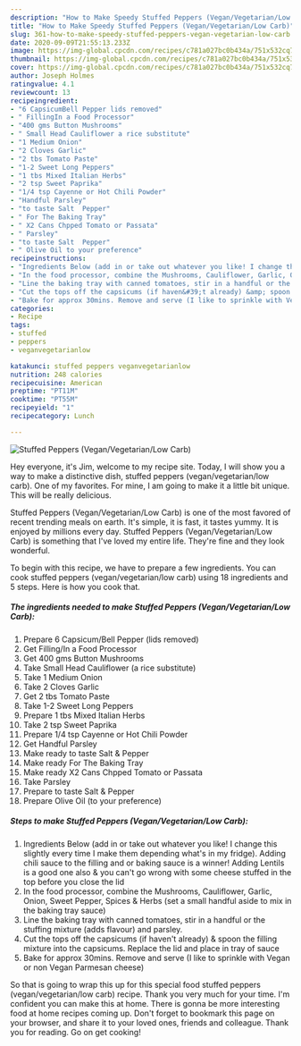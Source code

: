 ```yaml
---
description: "How to Make Speedy Stuffed Peppers (Vegan/Vegetarian/Low Carb)"
title: "How to Make Speedy Stuffed Peppers (Vegan/Vegetarian/Low Carb)"
slug: 361-how-to-make-speedy-stuffed-peppers-vegan-vegetarian-low-carb
date: 2020-09-09T21:55:13.233Z
image: https://img-global.cpcdn.com/recipes/c781a027bc0b434a/751x532cq70/stuffed-peppers-veganvegetarianlow-carb-recipe-main-photo.jpg
thumbnail: https://img-global.cpcdn.com/recipes/c781a027bc0b434a/751x532cq70/stuffed-peppers-veganvegetarianlow-carb-recipe-main-photo.jpg
cover: https://img-global.cpcdn.com/recipes/c781a027bc0b434a/751x532cq70/stuffed-peppers-veganvegetarianlow-carb-recipe-main-photo.jpg
author: Joseph Holmes
ratingvalue: 4.1
reviewcount: 13
recipeingredient:
- "6 CapsicumBell Pepper lids removed"
- " FillingIn a Food Processor"
- "400 gms Button Mushrooms"
- " Small Head Cauliflower a rice substitute"
- "1 Medium Onion"
- "2 Cloves Garlic"
- "2 tbs Tomato Paste"
- "1-2 Sweet Long Peppers"
- "1 tbs Mixed Italian Herbs"
- "2 tsp Sweet Paprika"
- "1/4 tsp Cayenne or Hot Chili Powder"
- "Handful Parsley"
- "to taste Salt  Pepper"
- " For The Baking Tray"
- " X2 Cans Chpped Tomato or Passata"
- " Parsley"
- "to taste Salt  Pepper"
- " Olive Oil to your preference"
recipeinstructions:
- "Ingredients Below (add in or take out whatever you like! I change this slightly every time I make them depending what&#39;s in my fridge). Adding chili sauce to the filling and or baking sauce is a winner! Adding Lentils is a good one also &amp; you can&#39;t go wrong with some cheese stuffed in the top before you close the lid"
- "In the food processor, combine the Mushrooms, Cauliflower, Garlic, Onion, Sweet Pepper, Spices &amp; Herbs (set a small handful aside to mix in the baking tray sauce)"
- "Line the baking tray with canned tomatoes, stir in a handful or the stuffing mixture (adds flavour) and parsley."
- "Cut the tops off the capsicums (if haven&#39;t already) &amp; spoon the filling mixture into the capsicums. Replace the lid and place in tray of sauce"
- "Bake for approx 30mins. Remove and serve (I like to sprinkle with Vegan or non Vegan Parmesan cheese)"
categories:
- Recipe
tags:
- stuffed
- peppers
- veganvegetarianlow

katakunci: stuffed peppers veganvegetarianlow 
nutrition: 248 calories
recipecuisine: American
preptime: "PT11M"
cooktime: "PT55M"
recipeyield: "1"
recipecategory: Lunch

---
```



![Stuffed Peppers (Vegan/Vegetarian/Low Carb)](https://img-global.cpcdn.com/recipes/c781a027bc0b434a/751x532cq70/stuffed-peppers-veganvegetarianlow-carb-recipe-main-photo.jpg)

Hey everyone, it's Jim, welcome to my recipe site. Today, I will show you a way to make a distinctive dish, stuffed peppers (vegan/vegetarian/low carb). One of my favorites. For mine, I am going to make it a little bit unique. This will be really delicious.

Stuffed Peppers (Vegan/Vegetarian/Low Carb) is one of the most favored of recent trending meals on earth. It's simple, it is fast, it tastes yummy. It is enjoyed by millions every day. Stuffed Peppers (Vegan/Vegetarian/Low Carb) is something that I've loved my entire life. They're fine and they look wonderful.




To begin with this recipe, we have to prepare a few ingredients. You can cook stuffed peppers (vegan/vegetarian/low carb) using 18 ingredients and 5 steps. Here is how you cook that.

<!--inarticleads1-->

##### The ingredients needed to make Stuffed Peppers (Vegan/Vegetarian/Low Carb):

1. Prepare 6 Capsicum/Bell Pepper (lids removed)
1. Get  Filling/In a Food Processor
1. Get 400 gms Button Mushrooms
1. Take  Small Head Cauliflower (a rice substitute)
1. Take 1 Medium Onion
1. Take 2 Cloves Garlic
1. Get 2 tbs Tomato Paste
1. Take 1-2 Sweet Long Peppers
1. Prepare 1 tbs Mixed Italian Herbs
1. Take 2 tsp Sweet Paprika
1. Prepare 1/4 tsp Cayenne or Hot Chili Powder
1. Get Handful Parsley
1. Make ready to taste Salt &amp; Pepper
1. Make ready  For The Baking Tray
1. Make ready  X2 Cans Chpped Tomato or Passata
1. Take  Parsley
1. Prepare to taste Salt &amp; Pepper
1. Prepare  Olive Oil (to your preference)




<!--inarticleads2-->

##### Steps to make Stuffed Peppers (Vegan/Vegetarian/Low Carb):

1. Ingredients Below (add in or take out whatever you like! I change this slightly every time I make them depending what&#39;s in my fridge). Adding chili sauce to the filling and or baking sauce is a winner! Adding Lentils is a good one also &amp; you can&#39;t go wrong with some cheese stuffed in the top before you close the lid
1. In the food processor, combine the Mushrooms, Cauliflower, Garlic, Onion, Sweet Pepper, Spices &amp; Herbs (set a small handful aside to mix in the baking tray sauce)
1. Line the baking tray with canned tomatoes, stir in a handful or the stuffing mixture (adds flavour) and parsley.
1. Cut the tops off the capsicums (if haven&#39;t already) &amp; spoon the filling mixture into the capsicums. Replace the lid and place in tray of sauce
1. Bake for approx 30mins. Remove and serve (I like to sprinkle with Vegan or non Vegan Parmesan cheese)




So that is going to wrap this up for this special food stuffed peppers (vegan/vegetarian/low carb) recipe. Thank you very much for your time. I'm confident you can make this at home. There is gonna be more interesting food at home recipes coming up. Don't forget to bookmark this page on your browser, and share it to your loved ones, friends and colleague. Thank you for reading. Go on get cooking!
